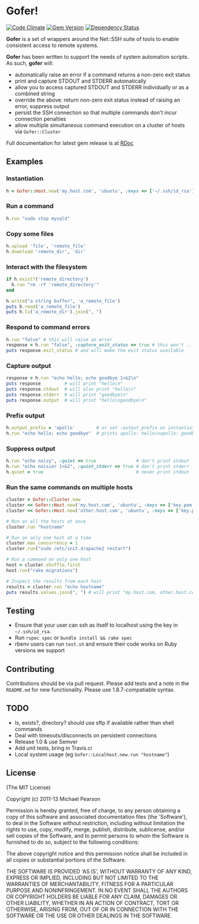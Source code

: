 # Gofer!

[![Code Climate](https://codeclimate.com/github/mipearson/gofer.png)](https://codeclimate.com/github/mipearson/gofer) [![Gem Version](https://badge.fury.io/rb/gofer.png)](http://badge.fury.io/rb/gofer) [![Dependency Status](https://gemnasium.com/mipearson/gofer.png)](https://gemnasium.com/mipearson/gofer)


**Gofer** is a set of wrappers around the Net::SSH suite of tools to enable consistent access to remote systems.

**Gofer** has been written to support the needs of system automation scripts. As such, **gofer** will:

  * automatically raise an error if a command returns a non-zero exit status
  * print and capture STDOUT and STDERR automatically
  * allow you to access captured STDOUT and STDERR individually or as a combined string
  * override the above: return non-zero exit status instead of raising an error, suppress output
  * persist the SSH connection so that multiple commands don't incur connection penalties
  * allow multiple simultaneous command execution on a cluster of hosts via `Gofer::Cluster`

Full documentation for latest gem release is at [RDoc](http://rdoc.info/gems/gofer/frames)

## Examples

### Instantiation

``` ruby
h = Gofer::Host.new('my.host.com', 'ubuntu', :keys => ['~/.ssh/id_rsa'])
```

### Run a command

``` ruby
h.run "sudo stop mysqld"
```

### Copy some files

``` ruby
h.upload 'file', 'remote_file'
h.download 'remote_dir', 'dir'
```

### Interact with the filesystem

``` ruby
if h.exist?('remote_directory')
  h.run "rm -rf 'remote_directory'"
end

h.write("a string buffer", 'a_remote_file')
puts h.read('a_remote_file')
puts h.ls('a_remote_dir').join(", ")
```

### Respond to command errors

``` ruby
h.run "false" # this will raise an error
response = h.run "false", :capture_exit_status => true # this won't ...
puts response.exit_status # and will make the exit status available
```

### Capture output

``` ruby
response = h.run "echo hello; echo goodbye 1>&2\n"
puts response         # will print "hello\n"
puts response.stdout  # will also print "hello\n"
puts response.stderr  # will print "goodbye\n"
puts response.output  # will print "hello\ngoodbye\n"
```

### Prefix output

``` ruby
h.output_prefix = 'apollo'        # or set :output_prefix on instantiation
h.run "echo hello; echo goodbye"  # prints apollo: hello\napollo: goodbye
```

### Suppress output

``` ruby
h.run "echo noisy", :quiet => true               # don't print stdout
h.run "echo noisier 1>&2", :quiet_stderr => true # don't print stderr
h.quiet = true                                   # never print stdout
```

### Run the same commands on multiple hosts

``` ruby
cluster = Gofer::Cluster.new
cluster << Gofer::Host.new('my.host.com', 'ubuntu', :keys => ['key.pem'], :output_prefix => "   my")
cluster << Gofer::Host.new('other.host.com', 'ubuntu', :keys => ['key.pem'], :output_prefix => "other")

# Run on all the hosts at once
cluster.run "hostname"

# Run on only one host at a time
cluster.max_concurrency = 1
cluster.run("sudo /etc/init.d/apache2 restart")

# Run a command on only one host
host = cluster.shuffle.first
host.run("rake migrations")

# Inspect the results from each host
results = cluster.run "echo hostname"
puts results.values.join(", ") # will print "my.host.com, other.host.com"
```

## Testing

  * Ensure that your user can ssh as itself to localhost using the key in `~/.ssh/id_rsa`.
  * Run `rspec spec` or `bundle install && rake spec`
  * rbenv users can run `test.sh` and ensure their code works on Ruby versions we support

## Contributing

Contributions should be via pull request. Please add tests and a note in the
`README.md` for new functionality. Please use 1.8.7-compatiable syntax.

## TODO

  * ls, exists?, directory? should use sftp if available rather than shell commands
  * Deal with timeouts/disconnects on persistent connections
  * Release 1.0 & use Semver
  * Add unit tests, bring in Travis.ci
  * Local system usage (eg `Gofer::Localhost.new.run "hostname"`)

## License

(The MIT License)

Copyright (c) 2011-13 Michael Pearson

Permission is hereby granted, free of charge, to any person obtaining
a copy of this software and associated documentation files (the
'Software'), to deal in the Software without restriction, including
without limitation the rights to use, copy, modify, merge, publish,
distribute, sublicense, and/or sell copies of the Software, and to
permit persons to whom the Software is furnished to do so, subject to
the following conditions:

The above copyright notice and this permission notice shall be
included in all copies or substantial portions of the Software.

THE SOFTWARE IS PROVIDED 'AS IS', WITHOUT WARRANTY OF ANY KIND,
EXPRESS OR IMPLIED, INCLUDING BUT NOT LIMITED TO THE WARRANTIES OF
MERCHANTABILITY, FITNESS FOR A PARTICULAR PURPOSE AND NONINFRINGEMENT.
IN NO EVENT SHALL THE AUTHORS OR COPYRIGHT HOLDERS BE LIABLE FOR ANY
CLAIM, DAMAGES OR OTHER LIABILITY, WHETHER IN AN ACTION OF CONTRACT,
TORT OR OTHERWISE, ARISING FROM, OUT OF OR IN CONNECTION WITH THE
SOFTWARE OR THE USE OR OTHER DEALINGS IN THE SOFTWARE.
